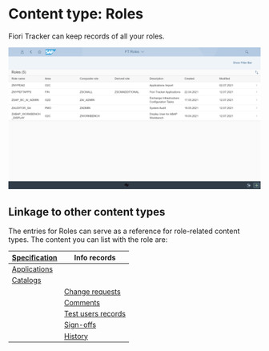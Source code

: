 # Content type: Roles

Fiori Tracker can keep records of all your roles. 

[![](res/role-list.png)](res/role-list.png)

## Linkage to other content types

The entries for Roles can serve as a reference for role-related content types. The content you can list with the role are:

| [Specification](../../specification-records.md) | Info records|
|-|-|
| [Applications](role-apps.md)
| [Catalogs](role-cats.md)
| | [Change requests](role-change-req.md)|
| | [Comments](role-comments.md) |
| | [Test users records](role-test-users.md)|
| | [Sign-offs](role-sign-offs.md)|
| | [History](role-hist.md)|

